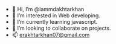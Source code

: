 - 👋 Hi, I’m @iammdakhtarkhan
- 👀 I’m interested in Web developing.
- 🌱 I’m currently learning javascript.
- 💞️ I’m looking to collaborate on projects.
- 📫 erakhtarkhan07@gmail.com

<!---
iammdakhtarkhan/iammdakhtarkhan is a ✨ special ✨ repository because its `README.md` (this file) appears on your GitHub profile.
You can click the Preview link to take a look at your changes.
--->
